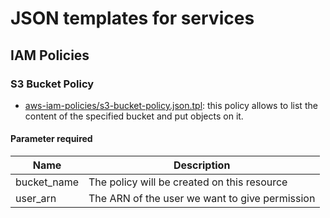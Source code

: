 # JSON templates for services

## IAM Policies

### S3 Bucket Policy

- [aws-iam-policies/s3-bucket-policy.json.tpl](aws-iam-policies/s3-bucket-policy.json.tpl): this policy allows to list the content of the specified bucket and put objects on it.

#### Parameter required

| Name | Description |
|------|------|
| bucket_name | The policy will be created on this resource |
| user_arn | The ARN of the user we want to give permission |
